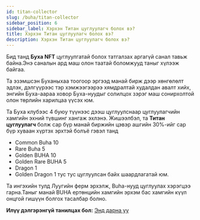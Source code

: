 ```yaml
---
id: titan-collector
slug: /buha/titan-collector
sidebar_position: 6
sidebar_label: Хэрхэн Титан цуглуулагч болох вэ?
title: Хэрхэн Титан цуглуулагч болох вэ?
description: Хэрхэн Титан цуглуулагч болох вэ?
---
```

Бид танд **Буха NFT** цуглуулгатай болох татгалзах аргагүй санал тавьж байна.Энэ саналын ард маш олон таатай боломжууд таныг хүлээж байгаа.

Та эзэмшсэн Буханыхаа тоогоор эргээд манай бирж дээр хөнгөлөлт эдлэх, дэлгүүрээс тэр хэмжээгээрээ хямдралтай худалдан авалт хийх, энгийн Буха-аараа ховор Буха-нуудыг солилцох зэрэг маш сонирхолтой олон төрлийн харилцаа үүсэх юм.

Та Буха клубээс 4 буюу түүнээс дээш цуглуулснаар цуглуулагчийн хамгийн эхний түвшинг хангаж эхлэнэ. 
Жишээлбэл, та **Титан цуглуулагч** болж сар бүр манай биржийн цэвэр ашгийн 30%-ийг сар бүр хуваан хүртэх эрхтэй болъё гэвэл танд 

* Common Buha 10
* Rare Buha 5
* Golden BUHA 10
* Golden Rare BUHA 5
* Dragon 1
* Golden Dragon 1
 тус тус цуглуулсан байх шаардлагатай юм.

Та ингэхийн тулд Луугийн ферм эрхэлж, Buha-нууд цуглуулах хэрэгцээ гарна.Таныг манай BUHA ертөнцийн хамгийн эрхэм бас хамгийн күүл онцгой гишүүн болгох тасалбар болно.

**Илүү дэлгэрэнгүй танилцах бол:** [Энд дарна уу](https://www.buha.mn/nft#ranking)
